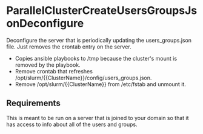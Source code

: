 ParallelClusterCreateUsersGroupsJsonDeconfigure
=========

Deconfigure the server that is periodically updating the users_groups.json file.
Just removes the crontab entry on the server.

* Copies ansible playbooks to /tmp because the cluster's mount is removed by the playbook.
* Remove crontab that refreshes /opt/slurm/{{ClusterName}}/config/users_groups.json.
* Remove /opt/slurm/{{ClusterName}} from /etc/fstab and unmount it.

Requirements
------------

This is meant to be run on a server that is joined to your domain so that it
has access to info about all of the users and groups.
